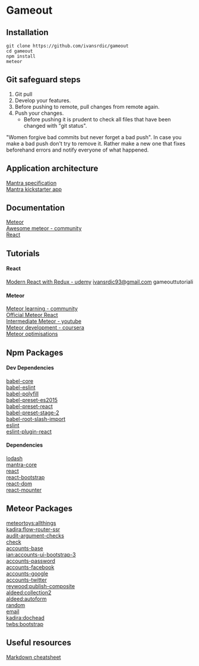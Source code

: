 # Gameout

## Installation
```
git clone https://github.com/ivansrdic/gameout
cd gameout
npm install
meteor
```
## Git safeguard steps
1. Git pull
2. Develop your features.
3. Before pushing to remote, pull changes from remote again.
4. Push your changes.
    * Before pushing it is prudent to check all files that have been changed with "git status".

"Women forgive bad commits but never forget a bad push". In case you make a bad push
don't try to remove it. Rather make a new one that fixes beforehand errors and notify
everyone of what happened.


## Application architecture
[Mantra specification](https://kadirahq.github.io/mantra/)<br>
[Mantra kickstarter app](https://github.com/mantrajs/meteor-mantra-kickstarter)


## Documentation
[Meteor](http://docs.meteor.com/#/full/quickstart)<br>
[Awesome meteor - community](https://github.com/Urigo/awesome-meteor)<br>
[React](https://facebook.github.io/react/docs/getting-started.html)<br>


## Tutorials
#### React
[Modern React with Redux - udemy](https://www.udemy.com/react-redux/learn/#/) ivansrdic93@gmail.com gameouttutoriali
#### Meteor
[Meteor learning - community](https://github.com/ericdouglas/Meteor-Learning)<br>
[Official Meteor React](https://www.meteor.com/tutorials/react/creating-an-app)<br>
[Intermediate Meteor - youtube](https://www.youtube.com/watch?v=BI8IslJHSag&list=PLLnpHn493BHFYZUSK62aVycgcAouqBt7V&ab_channel=LevelUpTuts)<br>
[Meteor development - coursera](https://www.coursera.org/learn/meteor-development/)<br>
[Meteor optimisations](https://bulletproofmeteor.com/basics/introduction)<br>


## Npm Packages
#### Dev Dependencies
[babel-core](https://github.com/babel/babel/tree/master/packages/babel-core)<br>
[babel-eslint](https://github.com/babel/babel/tree/master/packages/babel-core)<br>
[babel-polyfill](https://babeljs.io/docs/usage/polyfill/)<br>
[babel-preset-es2015](https://babeljs.io/docs/plugins/preset-es2015/)<br>
[babel-preset-react](https://babeljs.io/docs/plugins/preset-react/)<br>
[babel-preset-stage-2](https://babeljs.io/docs/plugins/preset-stage-2/)<br>
[babel-root-slash-import](https://github.com/mantrajs/babel-root-slash-import)<br>
[eslint](http://eslint.org/)<br>
[eslint-plugin-react](https://github.com/yannickcr/eslint-plugin-react)

#### Dependencies
[lodash](https://lodash.com/)<br>
[mantra-core](https://github.com/mantrajs/mantra-core)<br>
[react](https://facebook.github.io/react/)<br>
[react-bootstrap](https://react-bootstrap.github.io)<br>
[react-dom](https://www.npmjs.com/package/react-dom)<br>
[react-mounter](https://github.com/kadirahq/react-mounter)

## Meteor Packages
[meteortoys:allthings](https://atmospherejs.com/meteortoys/allthings)<br>
[kadira:flow-router-ssr](https://atmospherejs.com/kadira/flow-router-ssr)<br>
[audit-argument-checks](https://atmospherejs.com/meteor/audit-argument-checks)<br>
[check](https://atmospherejs.com/meteor/check)<br>
[accounts-base](https://atmospherejs.com/meteor/accounts-base)<br>
[ian:accounts-ui-bootstrap-3](https://atmospherejs.com/ian/accounts-ui-bootstrap-3)<br>
[accounts-password](https://atmospherejs.com/meteor/accounts-password)<br>
[accounts-facebook](https://atmospherejs.com/meteor/accounts-facebook)<br>
[accounts-google](https://atmospherejs.com/meteor/accounts-google)<br>
[accounts-twitter](https://atmospherejs.com/meteor/accounts-twitter)<br>
[reywood:publish-composite](https://atmospherejs.com/reywood/publish-composite)<br>
[aldeed:collection2](https://atmospherejs.com/aldeed/collection2)<br>
[aldeed:autoform](https://atmospherejs.com/aldeed/autoform)<br>
[random](https://atmospherejs.com/meteor/random)<br>
[email](http://docs.meteor.com/#/full/email)<br>
[kadira:dochead](https://atmospherejs.com/kadira/dochead)<br>
[twbs:bootstrap](https://atmospherejs.com/twbs/bootstrap)

## Useful resources
[Markdown cheatsheet](https://github.com/adam-p/markdown-here/wiki/Markdown-Cheatsheet)